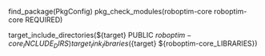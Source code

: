 find_package(PkgConfig)
pkg_check_modules(roboptim-core roboptim-core REQUIRED)

target_include_directories(${target} PUBLIC ${roboptim-core_INCLUDE_DIRS})
target_link_libraries(${target} ${roboptim-core_LIBRARIES})